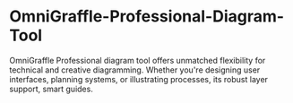 # OmniGraffle-Professional-Diagram-Tool
OmniGraffle Professional diagram tool offers unmatched flexibility for technical and creative diagramming. Whether you're designing user interfaces, planning systems, or illustrating processes, its robust layer support, smart guides.

